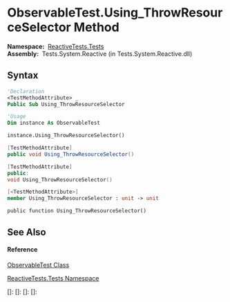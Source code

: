 # ObservableTest.Using\_ThrowResourceSelector Method

**Namespace:**  [ReactiveTests.Tests](ReactiveTests.Tests\ReactiveTests.Tests.md)  
**Assembly:**  Tests.System.Reactive (in Tests.System.Reactive.dll)

## Syntax

```vb
'Declaration
<TestMethodAttribute> _
Public Sub Using_ThrowResourceSelector
```

```vb
'Usage
Dim instance As ObservableTest

instance.Using_ThrowResourceSelector()
```

```csharp
[TestMethodAttribute]
public void Using_ThrowResourceSelector()
```

```c++
[TestMethodAttribute]
public:
void Using_ThrowResourceSelector()
```

```fsharp
[<TestMethodAttribute>]
member Using_ThrowResourceSelector : unit -> unit 
```

```jscript
public function Using_ThrowResourceSelector()
```

## See Also

#### Reference

[ObservableTest Class](ObservableTest\ObservableTest.md)

[ReactiveTests.Tests Namespace](ReactiveTests.Tests\ReactiveTests.Tests.md)

[]: 
[]: 
[]: 
[]: 